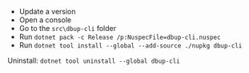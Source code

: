 * Update a version
* Open a console
* Go to the `src\dbup-cli` folder
* Run `dotnet pack -c Release /p:NuspecFile=dbup-cli.nuspec`
* Run `dotnet tool install --global --add-source ./nupkg dbup-cli`

Uninstall:
`dotnet tool uninstall --global dbup-cli`